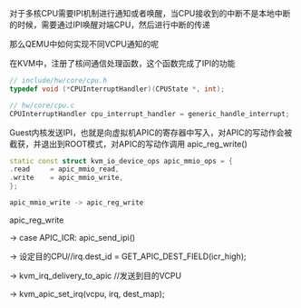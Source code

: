 
对于多核CPU需要IPI机制进行通知或者唤醒，当CPU接收到的中断不是本地中断的时候，需要通过IPI唤醒对端CPU，然后进行中断的传递

那么QEMU中如何实现不同VCPU通知的呢

在KVM中，注册了核间通信处理函数，这个函数完成了IPI的功能

```cpp
// include/hw/core/cpu.h
typedef void (*CPUInterruptHandler)(CPUState *, int);

// hw/core/cpu.c
CPUInterruptHandler cpu_interrupt_handler = generic_handle_interrupt;
```













Guest内核发送IPI，也就是向虚拟机APIC的寄存器中写入，对APIC的写动作会被截获，并退出到ROOT模式，对APIC的写动作调用 apic_reg_write()


```cpp
static const struct kvm_io_device_ops apic_mmio_ops = {
.read     = apic_mmio_read,
.write    = apic_mmio_write,
};
```

```cpp
apic_mmio_write -> apic_reg_write
```


apic_reg_write 

-> case APIC_ICR: apic_send_ipi() 

-> 设定目的CPU//irq.dest_id = GET_APIC_DEST_FIELD(icr_high); 

-> kvm_irq_delivery_to_apic //发送到目的VCPU 

-> kvm_apic_set_irq(vcpu, irq, dest_map);
